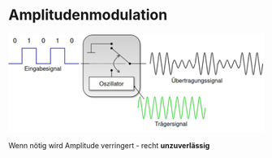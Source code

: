 # Amplitudenmodulation

![](attachments/Amplitudenmodulation.png)

Wenn nötig wird Amplitude verringert - recht **unzuverlässig**
